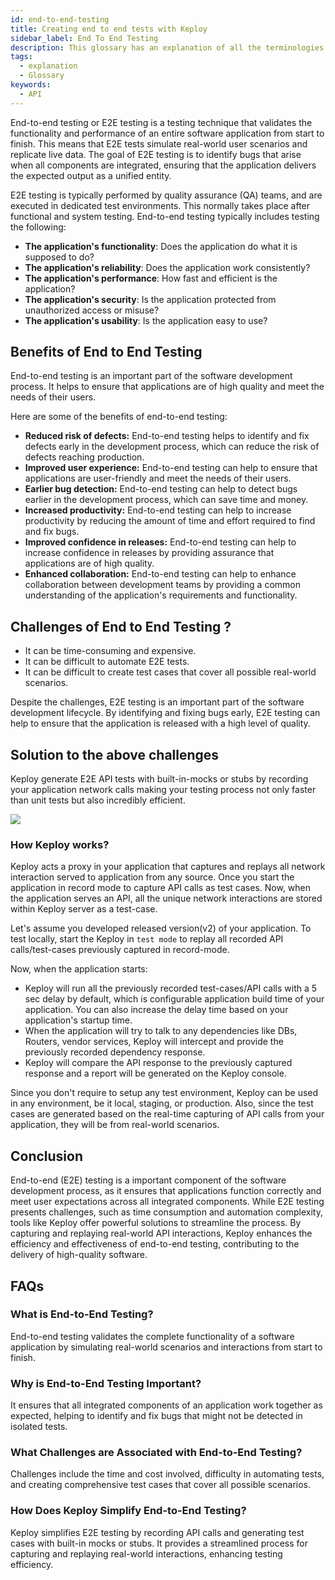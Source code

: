 ```yaml
---
id: end-to-end-testing
title: Creating end to end tests with Keploy
sidebar_label: End To End Testing
description: This glossary has an explanation of all the terminologies that beginners find difficult to understand at first glance.
tags:
  - explanation
  - Glossary
keywords:
  - API
---
```


End-to-end testing or E2E testing is a testing technique that validates the functionality and performance of an entire software application from start to finish. This means that E2E tests simulate real-world user scenarios and replicate live data. The goal of E2E testing is to identify bugs that arise when all components are integrated, ensuring that the application delivers the expected output as a unified entity.

E2E testing is typically performed by quality assurance (QA) teams, and are executed in dedicated test environments. This normally takes place after functional and system testing. End-to-end testing typically includes testing the following:

- **The application's functionality**: Does the application do what it is supposed to do?
- **The application's reliability**: Does the application work consistently?
- **The application's performance**: How fast and efficient is the application?
- **The application's security**: Is the application protected from unauthorized access or misuse?
- **The application's usability**: Is the application easy to use?

## Benefits of End to End Testing

End-to-end testing is an important part of the software development process. It helps to ensure that applications are of high quality and meet the needs of their users.

Here are some of the benefits of end-to-end testing:

- **Reduced risk of defects:** End-to-end testing helps to identify and fix defects early in the development process, which can reduce the risk of defects reaching production.
- **Improved user experience:** End-to-end testing can help to ensure that applications are user-friendly and meet the needs of their users.
- **Earlier bug detection:** End-to-end testing can help to detect bugs earlier in the development process, which can save time and money.
- **Increased productivity:** End-to-end testing can help to increase productivity by reducing the amount of time and effort required to find and fix bugs.
- **Improved confidence in releases:** End-to-end testing can help to increase confidence in releases by providing assurance that applications are of high quality.
- **Enhanced collaboration:** End-to-end testing can help to enhance collaboration between development teams by providing a common understanding of the application's requirements and functionality.

## Challenges of End to End Testing ?

- It can be time-consuming and expensive.
- It can be difficult to automate E2E tests.
- It can be difficult to create test cases that cover all possible real-world scenarios.

Despite the challenges, E2E testing is an important part of the software development lifecycle. By identifying and fixing bugs early, E2E testing can help to ensure that the application is released with a high level of quality.

## Solution to the above challenges

Keploy generate E2E API tests with built-in-mocks or stubs by recording your application network calls making your testing process not only faster than unit tests but also incredibly efficient.

<img src="https://keploy.io/docs/gif/record-tc.gif"/>

### How Keploy works?

Keploy acts a proxy in your application that captures and replays all network interaction served to application from any source. Once you start the application in record mode to capture API calls as test cases. Now, when the application serves an API, all the unique network interactions are stored within Keploy server as a test-case.

Let's assume you developed released version(v2) of your application. To test locally, start the Keploy in `test mode` to replay all recorded API calls/test-cases previously captured in record-mode.

Now, when the application starts:

- Keploy will run all the previously recorded test-cases/API calls with a 5 sec delay by default, which is configurable application build time of your application. You can also increase the delay time based on your application's startup time.
- When the application will try to talk to any dependencies like DBs, Routers, vendor services, Keploy will intercept and provide the previously recorded dependency response.
- Keploy will compare the API response to the previously captured response and a report will be generated on the Keploy console.

Since you don't require to setup any test environment, Keploy can be used in any environment, be it local, staging, or production. Also, since the test cases are generated based on the real-time capturing of API calls from your application, they will be from real-world scenarios.

## Conclusion

End-to-end (E2E) testing is a important component of the software development process, as it ensures that applications function correctly and meet user expectations across all integrated components. While E2E testing presents challenges, such as time consumption and automation complexity, tools like Keploy offer powerful solutions to streamline the process. By capturing and replaying real-world API interactions, Keploy enhances the efficiency and effectiveness of end-to-end testing, contributing to the delivery of high-quality software.

## FAQs

### What is End-to-End Testing?

End-to-end testing validates the complete functionality of a software application by simulating real-world scenarios and interactions from start to finish.

### Why is End-to-End Testing Important?

It ensures that all integrated components of an application work together as expected, helping to identify and fix bugs that might not be detected in isolated tests.

### What Challenges are Associated with End-to-End Testing?

Challenges include the time and cost involved, difficulty in automating tests, and creating comprehensive test cases that cover all possible scenarios.

### How Does Keploy Simplify End-to-End Testing?

Keploy simplifies E2E testing by recording API calls and generating test cases with built-in mocks or stubs. It provides a streamlined process for capturing and replaying real-world interactions, enhancing testing efficiency.

